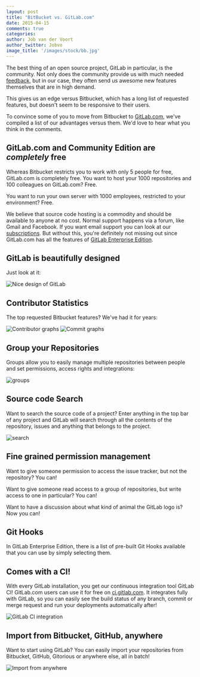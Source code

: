 ```yaml
---
layout: post
title: "BitBucket vs. GitLab.com"
date: 2015-04-15
comments: true
categories:
author: Job van der Voort
author_twitter: Jobvo
image_title: '/images/stock/bb.jpg'
---
```


The best thing of an open source project, GitLab in particular, is the community.
Not only does the community provide us with much needed [feedback](http://feedback.gitlab.com),
but in our case, they often send us awesome new features themselves that are
in high demand.

This gives us an edge versus Bitbucket, which has a long list of requested
features, but doesn't seem to be responsive to their users.

To convince some of you to move from Bitbucket to [GitLab.com](https://about.gitlab.com/gitlab-com/), we've compiled
a list of our advantages versus them. We'd love to hear what you think in
the comments.

<!-- more -->

## GitLab.com and Community Edition are _completely_ free

Whereas Bitbucket restricts you to work with only 5 people for free,
GitLab.com is completely free. You want to host your 1000 repositories
and 100 colleagues on GitLab.com? Free.

You want to run your own server with 1000 employees, restricted to your
environment? Free.

We believe that source code hosting is a commodity and should be available
to anyone at no cost.
Normal support happens via a forum, like Gmail and Facebook.
If you want email support you can look at our [subscriptions](https://gitlab.recurly.com/subscribe/gitlab-com-bronze-yearly-20). But without this,
you're definitely not missing out since GitLab.com has all the features of [GitLab Enterprise Edition](/features/#enterprise).

## GitLab is beautifully designed

Just look at it:

![Nice design of GitLab](/images/bb/design.png)

## Contributor Statistics

The top requested Bitbucket features? We've had it for years:

![Contributor graphs](/images/bb/graphs.png)
![Commit graphs](/images/bb/graphs2.png)

## Group your Repositories

Groups allow you to easily manage multiple repositories between people
and set permissions, access rights and integrations:

![groups](/images/bb/groups.png)

## Source code Search

Want to search the source code of a project?
Enter anything in the top bar of any project and GitLab will search
through all the contents of the repository, issues and anything that belongs
to the project.

![search](/images/bb/search.png)

## Fine grained permission management

Want to give someone permission to access the issue tracker, but
not the repository? You can!

Want to give someone read access to a group of repositories,
but write access to one in particular? You can!

Want to have a discussion about what kind of animal the GitLab logo is?
Now you can!

## Git Hooks

In GitLab Enterprise Edition, there is a list of pre-built Git Hooks available
that you can use by simply selecting them.

## Comes with a CI!

With every GitLab installation, you get our continuous integration tool
GitLab CI! GitLab.com users can use it for free on [ci.gitlab.com](https://ci.gitlab.com/). It integrates fully with GitLab, so you can easily see the
build status of any branch, commit or merge request and run your
deployments automatically after!

![GitLab CI integration](/images/bb/ci.png)

## Import from Bitbucket, GitHub, anywhere

Want to start using GitLab? You can easily import your repositories from
Bitbucket, GitHub, Gitorious or anywhere else, all in batch!

![Import from anywhere](/images/bb/import.png)
